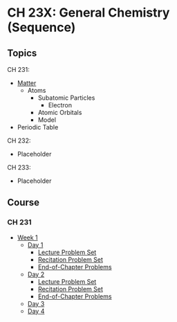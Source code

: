 # CH 23X: General Chemistry (Sequence)

## Topics

CH 231:

- [Matter](/chem/Matter.md)
  - Atoms
    - Subatomic Particles
      - Electron
    - Atomic Orbitals
    - Model
- Periodic Table


CH 232:

  - Placeholder

CH 233:

  - Placeholder

## Course

### CH 231

- [Week 1](/courses/CH231/Week1.md)
  - [Day 1](/courses/CH231/Week1#Day-1.md)
    - [Lecture Problem Set](/courses/CH231/Week1/ProblemSet1_Lecture.md)
    - [Recitation Problem Set](/courses/CH231/Week1/ProblemSet1_Recitation.md)
    - [End-of-Chapter Problems](/courses/CH231/Week1/ProblemSet_ChapterE.md)
  - [Day 2](/courses/CH231/Week1#Day-2.md)
    - [Lecture Problem Set](/courses/CH231/Week1/ProblemSet2_Lecture.md)
    - [Recitation Problem Set](/courses/CH231/Week1/ProblemSet2_Recitation.md)
    - [End-of-Chapter Problems](/courses/CH231/Week1/ProblemSet_Chapter1.md)
  - [Day 3](/courses/CH231/Week1#Day-3.md)
  - [Day 4](/courses/CH231/Week1#Day-3.md)
